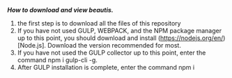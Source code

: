 ***How to download and view beautis.***


1. the first step is to download all the files of this repository
2. If you have not used GULP, WEBPACK, and the NPM package manager up to this point, you should download and install (https://nodejs.org/en/)[Node.js].
Download the version recommended for most.
3. If you have not used the GULP collector up to this point, enter the command npm i gulp-cli -g.
4. After GULP installation is complete, enter the command npm i
